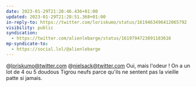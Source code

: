 ```yaml
---
date: 2023-01-29T21:28:46.436+01:00
updated: 2023-01-29T21:28:51.368+01:00
in-reply-to: https://twitter.com/loriskumo/status/1619463496412065792
visibility: public
syndication:
  - https://twitter.com/alienlebarge/status/1619794723891183616
mp-syndicate-to:
  - https://social.lol/@alienlebarge
---
```

@loriskumo@twitter.com @nielsack@twitter.com Oui, mais l'odeur !
On a un lot de 4 ou 5 doudous Tigrou neufs parce qu'ils ne sentent pas la vieille patte si jamais.
